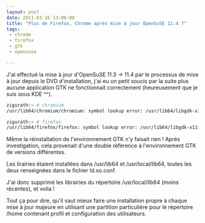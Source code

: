 ```yaml
---
layout: post
date: 2011-03-26 13:06:08
title: "Plus de Firefox, Chrome après mise à jour OpenSuSE 11.4 ?"
tags:
 - chrome
 - firefox
 - gtk
 - opensuse

---
```


J'ai effectué la mise à jour d'OpenSuSE 11.3 -> 11.4 par le processus de mise à jour depuis le DVD d'installation, j'ai eu un petit soucis par la suite plus aucune application GTK ne fonctionnait correctement (heureusement que je suis sous KDE ^^).

``` bash
zigurath:~ # chromium
/usr/lib64/chromium/chromium: symbol lookup error: /usr/lib64/libgdk-x11-2.0.so.0: undefined symbol: g_source_set_name

zigurath:~ # firefox
/usr/lib64/firefox/firefox: symbol lookup error: /usr/lib64/libgdk-x11-2.0.so.0: undefined symbol: g_source_set_name
```

Même la réinstallation de l'environnement GTK n'y faisait rien ! Après investigation, cela provenait d'une double référence à l'environnement GTK de versions différentes.

Les lirairies étaient installées dans /usr/lib64 et /usr/local/lib64, toutes les deux renseignées dans le fichier ld.so.conf.

J'ai donc supprimé les librairies du répertoire /usr/local/lib64 (moins récentes), et voila !

Tout ça pour dire, qu'il vaut mieux faire une installation propre à chaque mise à jour majeure en utilisant une partition particulière pour le répertoire /home contenant profil et configuration des utilisateurs.

